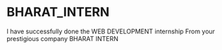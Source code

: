 # BHARAT_INTERN
I have successfully done the  WEB DEVELOPMENT   internship From your prestigious company BHARAT INTERN
